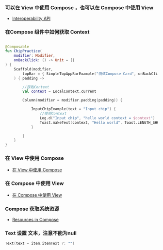 ### 可以在 View 中使用 Compose ，也可以在 Compose 中使用 View

* [Interoperability API](https://developer.android.com/develop/ui/compose/migrate/interoperability-apis?hl=zh-cn)

### 在Compose 组件中如何获取 Context

```kotlin

@Composable
fun ChipPractice(
    modifier: Modifier,
    onBackClick: () -> Unit = {}
) {
    Scaffold(modifier,
        topBar = { SimpleTopAppBarExample("测试Compose Card", onBackClick) }
    ) { padding ->

        //获取Context
        val context = LocalContext.current

        Column(modifier = modifier.padding(padding)) {

            InputChipExample(text = "Input chip") {
                //使用Context
                Log.d("Input chip", "hello world context = $context")
                Toast.makeText(context, "Hello world", Toast.LENGTH_SHORT).show()
            }

        }
    }
}


```

### 在 View 中使用 Compose

* [在 View 中使用 Compose](https://developer.android.com/develop/ui/compose/migrate/interoperability-apis/compose-in-views?hl=zh-cn)

### 在 Compose 中使用 View

* [在 Compose 中使用 View](https://developer.android.com/develop/ui/compose/migrate/interoperability-apis/views-in-compose?hl=zh-cn)

### Compose 获取系统资源

* [Resources in Compose](https://developer.android.com/develop/ui/compose/resources)

### Text 设置 文本，注意不能为null

```kotlin
Text(text = item.itemText ?: "")
```